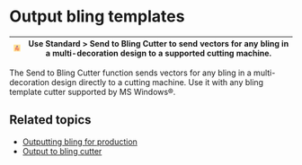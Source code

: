 # Output bling templates

| ![SendToBlingCutter.png](assets/SendToBlingCutter.png) | Use Standard > Send to Bling Cutter to send vectors for any bling in a multi-decoration design to a supported cutting machine. |
| ------------------------------------------------------ | ------------------------------------------------------------------------------------------------------------------------------ |

The Send to Bling Cutter function sends vectors for any bling in a multi-decoration design directly to a cutting machine. Use it with any bling template cutter supported by MS Windows®.

## Related topics

- [Outputting bling for production](../../Applied/export/Outputting_bling_for_production)
- [Output to bling cutter](../../Applied/export/Output_to_bling_cutter)
